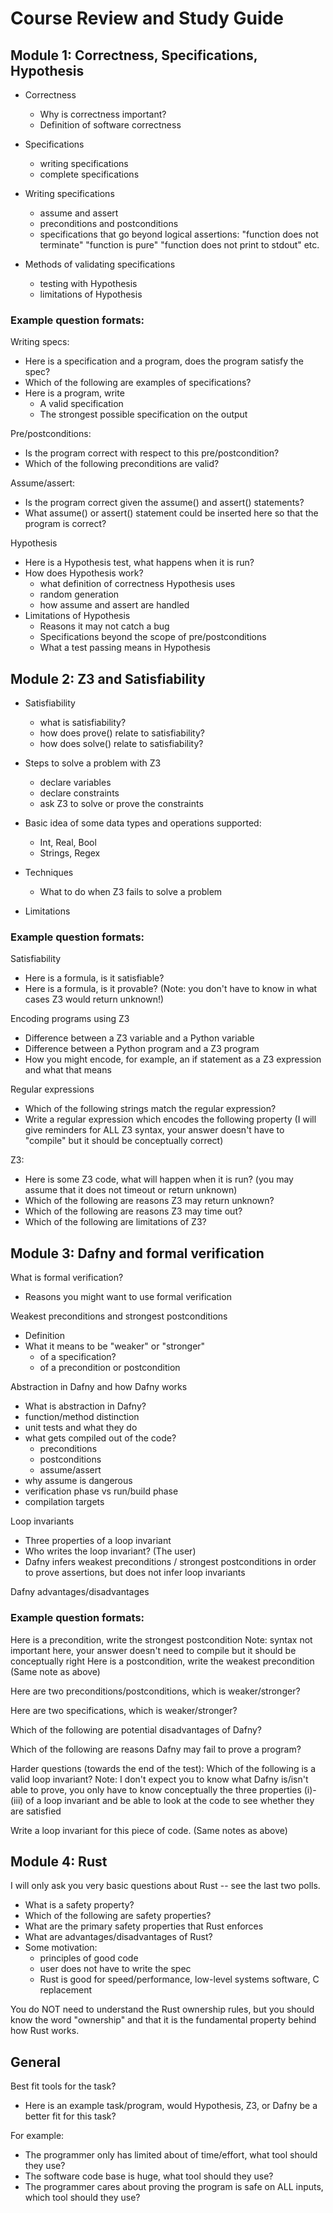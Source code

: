# Course Review and Study Guide

## Module 1: Correctness, Specifications, Hypothesis

- Correctness
  + Why is correctness important?
  + Definition of software correctness

- Specifications
  + writing specifications
  + complete specifications

- Writing specifications
  + assume and assert
  + preconditions and postconditions
  + specifications that go beyond logical assertions:
    "function does not terminate"
    "function is pure"
    "function does not print to stdout"
    etc.

- Methods of validating specifications
  + testing with Hypothesis
  + limitations of Hypothesis

### Example question formats:

Writing specs:
- Here is a specification and a program, does the program satisfy the spec?
- Which of the following are examples of specifications?
- Here is a program, write
    + A valid specification
    + The strongest possible specification on the output

Pre/postconditions:
- Is the program correct with respect to this pre/postcondition?
- Which of the following preconditions are valid?

Assume/assert:
- Is the program correct given the assume() and assert() statements?
- What assume() or assert() statement could be inserted here so that
  the program is correct?

Hypothesis
- Here is a Hypothesis test, what happens when it is run?
- How does Hypothesis work?
    + what definition of correctness Hypothesis uses
    + random generation
    + how assume and assert are handled
- Limitations of Hypothesis
    + Reasons it may not catch a bug
    + Specifications beyond the scope of pre/postconditions
    + What a test passing means in Hypothesis

## Module 2: Z3 and Satisfiability

- Satisfiability
  + what is satisfiability?
  + how does prove() relate to satisfiability?
  + how does solve() relate to satisfiability?

- Steps to solve a problem with Z3
  + declare variables
  + declare constraints
  + ask Z3 to solve or prove the constraints

- Basic idea of some data types and operations supported:
  + Int, Real, Bool
  + Strings, Regex

- Techniques
  + What to do when Z3 fails to solve a problem

- Limitations

### Example question formats:

Satisfiability
- Here is a formula, is it satisfiable?
- Here is a formula, is it provable?
    (Note: you don't have to know in what cases Z3 would return unknown!)

Encoding programs using Z3
- Difference between a Z3 variable and a Python variable
- Difference between a Python program and a Z3 program
- How you might encode, for example, an if statement as a Z3 expression
  and what that means

Regular expressions
- Which of the following strings match the regular expression?
- Write a regular expression which encodes the following property
    (I will give reminders for ALL Z3 syntax, your answer doesn't have to
     "compile" but it should be conceptually correct)

Z3:
- Here is some Z3 code, what will happen when it is run?
  (you may assume that it does not timeout or return unknown)
- Which of the following are reasons Z3 may return unknown?
- Which of the following are reasons Z3 may time out?
- Which of the following are limitations of Z3?

## Module 3: Dafny and formal verification

What is formal verification?
- Reasons you might want to use formal verification

Weakest preconditions and strongest postconditions
- Definition
- What it means to be "weaker" or "stronger"
    + of a specification?
    + of a precondition or postcondition

Abstraction in Dafny and how Dafny works
- What is abstraction in Dafny?
- function/method distinction
- unit tests and what they do
- what gets compiled out of the code?
    + preconditions
    + postconditions
    + assume/assert
- why assume is dangerous
- verification phase vs run/build phase
- compilation targets

Loop invariants
- Three properties of a loop invariant
- Who writes the loop invariant? (The user)
- Dafny infers weakest preconditions / strongest postconditions
  in order to prove assertions, but does not infer loop invariants

Dafny advantages/disadvantages

### Example question formats:

Here is a precondition, write the strongest postcondition
    Note: syntax not important here, your answer doesn't need to compile
    but it should be conceptually right
Here is a postcondition, write the weakest precondition
    (Same note as above)

Here are two preconditions/postconditions, which is weaker/stronger?

Here are two specifications, which is weaker/stronger?

Which of the following are potential disadvantages of Dafny?

Which of the following are reasons Dafny may fail to prove a program?

Harder questions (towards the end of the test):
Which of the following is a valid loop invariant?
    Note: I don't expect you to know what Dafny is/isn't able to prove, you
    only have to know conceptually the three properties (i)-(iii) of a loop
    invariant and be able to look at the code to see whether they are satisfied

Write a loop invariant for this piece of code.
    (Same notes as above)

## Module 4: Rust

I will only ask you very basic questions about Rust -- see the last two polls.

- What is a safety property?
- Which of the following are safety properties?
- What are the primary safety properties that Rust enforces
- What are advantages/disadvantages of Rust?
- Some motivation:
    + principles of good code
    + user does not have to write the spec
    + Rust is good for speed/performance, low-level systems software, C replacement

You do NOT need to understand the Rust ownership rules, but you should know
the word "ownership" and that it is the fundamental property behind how Rust
works.

## General

Best fit tools for the task?
- Here is an example task/program, would Hypothesis, Z3, or Dafny
  be a better fit for this task?

For example:
- The programmer only has limited about of time/effort, what tool should they use?
- The software code base is huge, what tool should they use?
- The programmer cares about proving the program is safe on ALL inputs, which
  tool should they use?
